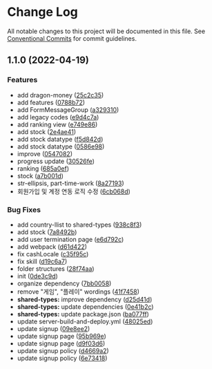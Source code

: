 # Change Log

All notable changes to this project will be documented in this file.
See [Conventional Commits](https://conventionalcommits.org) for commit guidelines.

## 1.1.0 (2022-04-19)


### Features

* add dragon-money ([25c2c35](https://github.com/ATJSH/mini-dice-v1/commit/25c2c3514c9c08384733f264125d8ea4bccc138f))
* add features ([0788b72](https://github.com/ATJSH/mini-dice-v1/commit/0788b723576060f704ea72bbc936f28d6e00ebb7))
* add FormMessageGroup ([a329310](https://github.com/ATJSH/mini-dice-v1/commit/a329310f1aaa655bc3711ad30097eff0e8322fa3))
* add legacy codes ([e9d4c7a](https://github.com/ATJSH/mini-dice-v1/commit/e9d4c7a1bddcbd18b4ec502051ecd7ff766b5e6c))
* add ranking view ([e749e86](https://github.com/ATJSH/mini-dice-v1/commit/e749e86bf9caf713cf896de1ecbe5ed09d6ef386))
* add stock ([2e4ae41](https://github.com/ATJSH/mini-dice-v1/commit/2e4ae41efa043abaf4a2742b07846c5f3f65a074))
* add stock datatype ([f5d842d](https://github.com/ATJSH/mini-dice-v1/commit/f5d842d06221433b8727bf248fe2a731032bb0e6))
* add stock datatype ([0586e98](https://github.com/ATJSH/mini-dice-v1/commit/0586e98535f0c856395345915873f3f567da4a08))
* improve ([0547082](https://github.com/ATJSH/mini-dice-v1/commit/05470827ee7f509117899598f46379fa14a1cd76))
* progress update ([30526fe](https://github.com/ATJSH/mini-dice-v1/commit/30526fec91c2464c0d2f9c3b33d3b8858b65a170))
* ranking ([685a0ef](https://github.com/ATJSH/mini-dice-v1/commit/685a0eff82b61fa7eff92f2e518daff9e7737592))
* stock ([a7b001d](https://github.com/ATJSH/mini-dice-v1/commit/a7b001dbcf661f9e9bb96c7e593bb0fc5fe63121))
* str-ellipsis, part-time-work ([8a27193](https://github.com/ATJSH/mini-dice-v1/commit/8a27193a681ad8bf8e5f392f1a72a83e5d272388))
* 회원가입 및 계정 연동 로직 수정 ([6cb068d](https://github.com/ATJSH/mini-dice-v1/commit/6cb068d9756f9198a9e7b47535a899687044fb34))


### Bug Fixes

* add country-llist to shared-types ([938c8f3](https://github.com/ATJSH/mini-dice-v1/commit/938c8f3c4ce06e4eabbc72bfdb60bfea1f324fc8))
* add stock ([7a8492b](https://github.com/ATJSH/mini-dice-v1/commit/7a8492b9b722eb27737455f8dd6df76051e17beb))
* add user termination page ([e6d792c](https://github.com/ATJSH/mini-dice-v1/commit/e6d792c52172916556ee31e2d59faf1bfbe1d1e2))
* add webpack ([d61d422](https://github.com/ATJSH/mini-dice-v1/commit/d61d422c92886e0c79a642eccc851c267b42485f))
* fix cashLocale ([c35f95c](https://github.com/ATJSH/mini-dice-v1/commit/c35f95cd4525be05203bf0f8f9aec79b0f3b18ce))
* fix skill ([d19c6a7](https://github.com/ATJSH/mini-dice-v1/commit/d19c6a74f9914fcc3425a7cc8db7c48c10e062b4))
* folder structures ([28f74aa](https://github.com/ATJSH/mini-dice-v1/commit/28f74aa2bfee0d12331d7f437bc70ddb68c2cd01))
* init ([0de3c9d](https://github.com/ATJSH/mini-dice-v1/commit/0de3c9d3b36e4cc850cd71eec1f3d8c2024276ea))
* organize dependency ([7bb0058](https://github.com/ATJSH/mini-dice-v1/commit/7bb00587a18a066fe5677b6d0f54786a92fe47fd))
* remove "게임", "플레이" wordings ([41f7458](https://github.com/ATJSH/mini-dice-v1/commit/41f7458a723cabcce45a8e48e5ecf0f7af667cb6))
* **shared-types:** improve dependency ([d25d41d](https://github.com/ATJSH/mini-dice-v1/commit/d25d41d74f51d29826f9ac02771c7e895ec53a2f))
* **shared-types:** update dependencies ([0e41b2c](https://github.com/ATJSH/mini-dice-v1/commit/0e41b2c4dcaee2912238aba8e31984684d0c6b64))
* **shared-types:** update package.json ([ba077ff](https://github.com/ATJSH/mini-dice-v1/commit/ba077ff294933f5a55e3ae8018d1ee3a032643ef))
* update server-build-and-deploy.yml ([48025ed](https://github.com/ATJSH/mini-dice-v1/commit/48025edd9e47ea3ec34b9e199916712d34797d30))
* update signup ([09e8ee2](https://github.com/ATJSH/mini-dice-v1/commit/09e8ee2e67b5afa06a994bbd11698efde453b92d))
* update signup page ([95b969e](https://github.com/ATJSH/mini-dice-v1/commit/95b969ec138806bca5072023e828e96d3866213f))
* update signup page ([d9f03d6](https://github.com/ATJSH/mini-dice-v1/commit/d9f03d6e6c63345cf70fc7938db17ff0f87a2094))
* update signup policy ([d4669a2](https://github.com/ATJSH/mini-dice-v1/commit/d4669a23014c6aea251bc96d7edbcec430710e6a))
* update signup policy ([6e73418](https://github.com/ATJSH/mini-dice-v1/commit/6e73418ff8dae4fff0ba0a756ce8d48bf9db4e8d))
